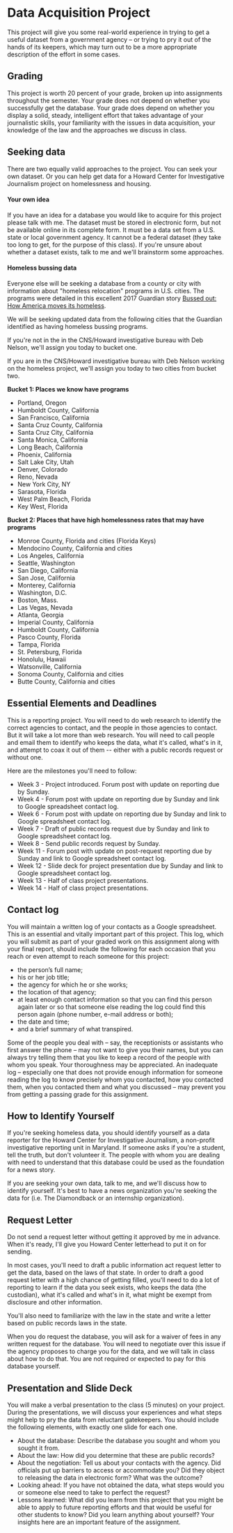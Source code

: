 # Data Acquisition Project

This project will give you some real-world experience in trying to get a useful dataset from a government agency – or trying to pry it out of the hands of its keepers, which may turn out to be a more appropriate description of the effort in some cases.   

## Grading

This project is worth 20 percent of your grade, broken up into assignments throughout the semester.  Your grade does not depend on whether you successfully get the database. Your grade does depend on whether you display a solid, steady, intelligent effort that takes advantage of your journalistic skills, your familiarity with the issues in data acquisition, your knowledge of the law and the approaches we discuss in class.

## Seeking data

There are two equally valid approaches to the project.  You can seek your own dataset.  Or you can help get data for a Howard Center for Investigative Journalism project on homelessness and housing.

#### Your own idea

If you have an idea for a database you would like to acquire for this project please talk with me. The dataset must be stored in electronic form, but not be available online in its complete form.  It must be a data set from a U.S. state or local government agency. It cannot be a federal dataset (they take too long to get, for the purpose of this class). If you're unsure about whether a dataset exists, talk to me and we'll brainstorm some approaches.  

#### Homeless bussing data

Everyone else will be seeking a database from a county or city with information about "homeless relocation" programs in U.S. cities. The programs were detailed in this excellent 2017 Guardian story [Bussed out:
How America moves its homeless](https://www.theguardian.com/us-news/ng-interactive/2017/dec/20/bussed-out-america-moves-homeless-people-country-study).  

We will be seeking updated data from the following cities that the Guardian identified as having homeless bussing programs.

If you're not in the in the CNS/Howard investigative bureau with Deb Nelson, we'll assign you today to bucket one.

If you are in the CNS/Howard investigative bureau with Deb Nelson working on the homeless project, we'll assign you today to two cities from bucket two.

**Bucket 1: Places we know have programs**

* Portland, Oregon
* Humboldt County, California
* San Francisco, California
* Santa Cruz County, California
* Santa Cruz City, California
* Santa Monica, California
* Long Beach, California
* Phoenix, California
* Salt Lake City, Utah
* Denver, Colorado
* Reno, Nevada
* New York City, NY
* Sarasota, Florida
* West Palm Beach, Florida
* Key West, Florida

**Bucket 2: Places that have high homelessness rates that may have programs**

* Monroe County, Florida and cities (Florida Keys)
* Mendocino County, California and cities
* Los Angeles, California
* Seattle, Washington
* San Diego, California
* San Jose, California
* Monterey, California
* Washington, D.C.
* Boston, Mass.
* Las Vegas, Nevada
* Atlanta, Georgia
* Imperial County, California
* Humboldt County, California
* Pasco County, Florida
* Tampa, Florida
* St. Petersburg, Florida
* Honolulu, Hawaii
* Watsonville, California
* Sonoma County, California and cities
* Butte County, California and cities

## Essential Elements and Deadlines

This is a reporting project. You will need to do web research to identify the correct agencies to contact, and the people in those agencies to contact.  But it will take a lot more than web research.  You will need to call people and email them to identify who keeps the data, what it's called, what's in it, and attempt to coax it out of them -- either with a public records request or without one.

Here are the milestones you'll need to follow:

* Week 3 - Project introduced.  Forum post with update on reporting due by Sunday.
* Week 4 - Forum post with update on reporting due by Sunday and link to Google spreadsheet contact log.
* Week 6 - Forum post with update on reporting due by Sunday and link to Google spreadsheet contact log.
* Week 7 - Draft of public records request due by Sunday and link to Google spreadsheet contact log.  
* Week 8 - Send public records request by Sunday.
* Week 11 - Forum post with update on post-request reporting due by Sunday and link to Google spreadsheet contact log.
* Week 12 - Slide deck for project presentation due by Sunday and link to Google spreadsheet contact log.
* Week 13 - Half of class project presentations.
* Week 14 - Half of class project presentations.

## Contact log

You will maintain a written log of your contacts as a Google spreadsheet.  This is an essential and vitally important part of this project. This log, which you will submit as part of your graded work on this assignment along with your final report, should include the following for each occasion that you reach or even attempt to reach someone for this project:  

* the person’s full name;
* his or her job title;
* the agency for which he or she works;
* the location of that agency;
* at least enough contact information so that you can find this person again later or so that someone else reading the log could find this person again (phone number, e-mail address or both);
* the date and time;
* and a brief summary of what transpired.  

Some of the people you deal with – say, the receptionists or assistants who first answer the phone – may not want to give you their names, but you can always try telling them that you like to keep a record of the people with whom you speak. Your thoroughness may be appreciated.  An inadequate log – especially one that does not provide enough information for someone reading the log to know precisely whom you contacted, how you contacted them, when you contacted them and what you discussed – may prevent you from getting a passing grade for this assignment.

## How to Identify Yourself

If you're seeking homeless data, you should identify yourself as a data reporter for the Howard Center for Investigative Journalism, a non-profit investigative reporting unit in Maryland.  If someone asks if you're a student, tell the truth, but don't volunteer it.  The people with whom you are dealing with need to understand that this database could be used as the foundation for a news story.

If you are seeking your own data, talk to me, and we'll discuss how to identify yourself.  It's best to have a news organization you're seeking the data for (i.e. The Diamondback or an internship organization).

## Request Letter

Do not send a request letter without getting it approved by me in advance.  When it's ready, I'll give you Howard Center letterhead to put it on for sending.

In most cases, you'll need to draft a public information act request letter to get the data, based on the laws of that state.  In order to draft a good request letter with a high chance of getting filled, you'll need to do a lot of reporting to learn if the data you seek exists, who keeps the data (the custodian), what it's called and what's in it, what might be exempt from disclosure and other information.  

You'll also need to familiarize with the law in the state and write a letter based on public records laws in the state.

When you do request the database, you will ask for a waiver of fees in any written request for the database. You will need to negotiate over this issue if the agency proposes to charge you for the data, and we will talk in class about how to do that. You are not required or expected to pay for this database yourself.

## Presentation and Slide Deck

You will make a verbal presentation to the class (5 minutes) on your project. During the presentations, we will discuss your experiences and what steps might help to pry the data from reluctant gatekeepers.  You should include the following elements, with exactly one slide for each one.

* About the database:  Describe the database you sought and whom you sought it from.
* About the law: How did you determine that these are public records?
* About the negotiation: Tell us about your contacts with the agency. Did officials put up barriers to access or accommodate you? Did they object to releasing the data in electronic form? What was the outcome?
* Looking ahead: If you have not obtained the data, what steps would you or someone else need to take to perfect the request?
* Lessons learned: What did you learn from this project that you might be able to apply to future reporting efforts and that would be useful for other students to know?  Did you learn anything about yourself? Your insights here are an important feature of the assignment.
